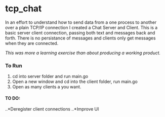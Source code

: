 # tcp_chat

In an effort to understand how to send data from a one process to another over a plain TCP/IP connection I created a Chat Server and Client. This is a basic server client connection, passing both text and messages back and forth.  There is no persistance of messages and clients only get messages when they are connected.

*This was more a learning exercise than about producing a working product.*

### To Run
1. cd into server folder and run main.go
2. Open a new window and cd into the client folder, run main.go
3. Open as many clients a you want.

#### TO DO:
..*Deregister client connections
..*Improve UI